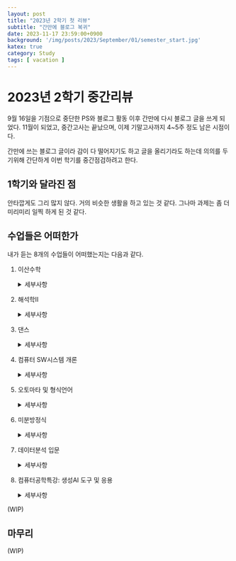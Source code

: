 ```yaml
---
layout: post
title: "2023년 2학기 첫 리뷰"
subtitle: "간만에 블로그 복귀"
date: 2023-11-17 23:59:00+0900
background: '/img/posts/2023/September/01/semester_start.jpg'
katex: true
category: Study
tags: [ vacation ]
---
```


# 2023년 2학기 중간리뷰

9월 16일을 기점으로 중단한 PS와 블로그 활동 이후 간만에 다시 블로그 글을 쓰게 되었다. 11월이 되었고, 중간고사는 끝났으며, 이제 기말고사까지 4~5주 정도 남은 시점이다.

간만에 쓰는 블로그 글이라 감이 다 떨어지기도 하고 글을 올리기라도 하는데 의의를 두기위해 간단하게 이번 학기를 중간점검하려고 한다.

## 1학기와 달라진 점

안타깝게도 그리 많지 않다. 거의 비슷한 생활을 하고 있는 것 같다. 그나마 과제는 좀 더 미리미리 일찍 하게 된 것 같다.

## 수업들은 어떠한가

내가 듣는 8개의 수업들이 어떠했는지는 다음과 같다.

1. 이산수학

    <details>
    <summary>세부사항</summary>

    <br>
    주제: 컴퓨터과학에서 사용되는 여러 가지 수학 개념들에 대해 배운다. <br> <br>

    예상 난이도: 약간 쉬움 (4)

    </details>

2. 해석학II

    <details>
    <summary>세부사항</summary>

    <br>
    주제: 미분적분학에 나오는 연속, 극한, 미분과 적분에 대한 개념의 엄밀한 정의와 증명들에 대해 배운다. 해석학II는 해석학I 에서 이어지는 과목으로, 함수열에 대한 내용부터 진행된다. <br> <br>

    예상 난이도: 가장 어려움 (8)

    </details>

3. 댄스

    <details>
    <summary>세부사항</summary>

    <br>
    주제: 여러 가지 스포츠댄스를 추는 방법에 대해서 배운다. <br> <br>

    예상 난이도: 가장 쉬움 (1)

    </details>

4. 컴퓨터 SW시스템 개론

    <details>
    <summary>세부사항</summary>

    <br>
    주제: 프로그래머의 관점에서 컴퓨터 시스템들이 어떻게 프로그램을 실행하고, 정보를 저장하며, 소통하는지 배운다. <br> <br>

    예상 난이도: 약간 어려움 (5)

    </details>

5. 오토마타 및 형식언어

    <details>
    <summary>세부사항</summary>

    <br>
    주제: 컴퓨터과학에서 컴퓨터를 이용하여 어떤 것이 가능한지, 어떤 것을 효과적으로 해낼 수 있는지에 대한 이론을 배운다. <br> <br>

    예상 난이도: 매우 어려움 (7)

    </details>

6. 미분방정식

    <details>
    <summary>세부사항</summary>

    <br>
    주제: 다양한 미분방정식과 해를 구하는 방법에 대해 배운다. (이 과목 만큼은 뭘 배우게 되는건지 나도 잘 모르겠다.) <br> <br>

    예상 난이도: 어려움 (6)

    </details>

7. 데이터분석 입문

    <details>
    <summary>세부사항</summary>

    <br>
    주제: 데이터 분석의 기본적인 개념과 파이썬과 데이터 분석 라이브러리를 활용한 데이터 분석 기법을 배운다. <br> <br>

    예상 난이도: 쉬움 (3)

    </details>

8. 컴퓨터공학특강: 생성AI 도구 및 응용

    <details>
    <summary>세부사항</summary>

    <br>
    주제: 다양한 생성 AI 모델의 원리와 사용법에 대해 배운다. <br> <br>

    예상 난이도: 매우 쉬움 (2)

    </details>

(WIP)

## 마무리

(WIP)